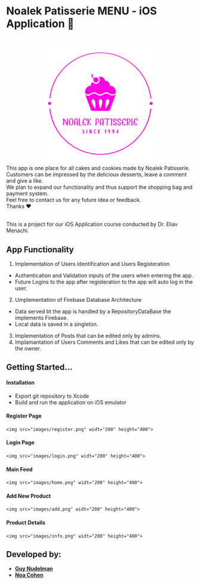# Noalek Patisserie MENU - iOS Application 🍰

<br />
<p align="center">
    <a href="https://github.com/Guy-Nudelman/Noalek-Patisserie-iOS">
      <img src="images/logo.svg" alt="Logo" width="300" heigt="300">
  </a>
 </p>

This app is one place for all cakes and cookies made by Noalek Patisserie.</br>
Customers can be impressed by the delicious desserts, leave a comment and give a like.</br>
We plan to expand our functionality and thus support the shopping bag and payment system.</br>
Feel free to contact us for any future idea or feedback.</br>
Thanks ❤</br></br>

This is a project for our iOS Application course conducted by Dr. Eliav Menachi.</br>

## App Functionality

1. Implementation of Users Identification and Users Registeration
- Authentication and Validation inputs of the users when entering the app.
- Future Logins to the app after registeration to the app will auto log in the user.
2. Umplementation of Firebase Database Architecture
- Data served bt the app is handled by a RepositoryDataBase the implements Firebase.
- Local data is saved in a singleton.
3. Implementation of Posts that can be edited only by admins.
4. Implamantation of Users Comments and Likes that can be edited only by the owner.


## Getting Started...

#### Installation
- Export git repository to Xcode
- Build and run the application on iOS emulator

#### Register Page 
	<img src="images/register.png" widt="200" height="400">
#### Login Page
	<img src="images/login.png" widt="200" height="400">
#### Main Feed
	<img src="images/home.png" widt="200" height="400">
#### Add New Product
	<img src="images/add.png" widt="200" height="400">
#### Product Details
	<img src="images/info.png" widt="200" height="400">
	
## Developed by:
* [**Guy Nudelman**](https://www.linkedin.com/in/guynudelman/)
* [**Noa Cohen**](https://www.linkedin.com/in/noalecohen1/)
